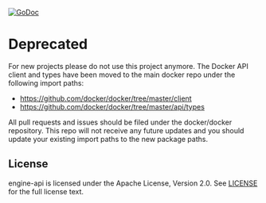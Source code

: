 [![GoDoc](https://godoc.org/github.com/docker/engine-api?status.svg)](https://godoc.org/github.com/docker/engine-api)

# Deprecated

For new projects please do not use this project anymore.  The Docker API client and types have been moved
to the main docker repo under the following import paths:

* https://github.com/docker/docker/tree/master/client
* https://github.com/docker/docker/tree/master/api/types

All pull requests and issues should be filed under the docker/docker repository.
This repo will not receive any future updates and you should update your existing import
paths to the new package paths.

## License

engine-api is licensed under the Apache License, Version 2.0. See [LICENSE](LICENSE) for the full license text.
